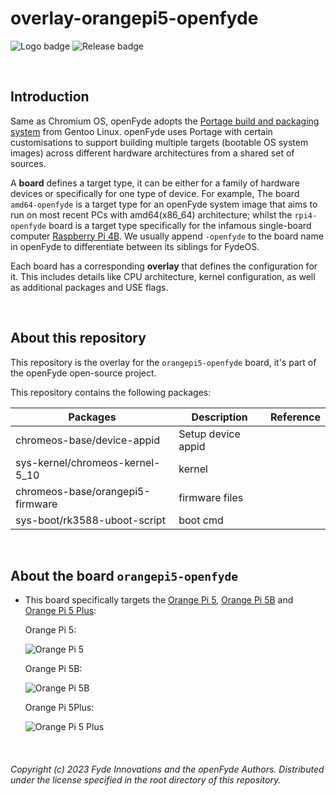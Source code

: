 # overlay-orangepi5-openfyde

![Logo badge](https://img.shields.io/endpoint?url=https%3A%2F%2Fopenfyde-badge-wivuxrq8xzvh.runkit.sh%2F) ![Release badge](https://img.shields.io/github/v/release/openFyde/overlay-orangepi5-openfyde?label=latest%20release%20image)


<br>

## Introduction
Same as Chromium OS, openFyde adopts the [Portage build and packaging system](https://wiki.gentoo.org/wiki/Portage) from Gentoo Linux. openFyde uses Portage with certain customisations to support building multiple targets (bootable OS system images) across different hardware architectures from a shared set of sources.

A **board** defines a target type, it can be either for a family of hardware devices or specifically for one type of device. For example, The board `amd64-openfyde` is a target type for an openFyde system image that aims to run on most recent PCs with amd64(x86_64) architecture; whilst the `rpi4-openfyde` board is a target type specifically for the infamous single-board computer [Raspberry Pi 4B](https://www.raspberrypi.com/products/raspberry-pi-4-model-b/). We usually append `-openfyde` to the board name in openFyde to differentiate between its siblings for FydeOS.

Each board has a corresponding **overlay** that defines the configuration for it. This includes details like CPU architecture, kernel configuration, as well as additional packages and USE flags.

<br>

## About this repository
This repository is the overlay for the `orangepi5-openfyde` board, it's part of the openFyde open-source project.

This repository contains the following packages:


| Packages                         | Description        | Reference |
|----------------------------------|--------------------|-----------|
| chromeos-base/device-appid       | Setup device appid |           |
| sys-kernel/chromeos-kernel-5_10  | kernel             |           |
| chromeos-base/orangepi5-firmware | firmware files     |           |
| sys-boot/rk3588-uboot-script     | boot cmd           |           |

<br>

## About the board `orangepi5-openfyde`
 - This board specifically targets the [Orange Pi 5](http://www.orangepi.org/html/hardWare/computerAndMicrocontrollers/details/Orange-Pi-5.html), [Orange Pi 5B](http://www.orangepi.org/html/hardWare/computerAndMicrocontrollers/details/Orange-Pi-5B.html) and [Orange Pi 5 Plus](http://www.orangepi.org/html/hardWare/computerAndMicrocontrollers/details/Orange-Pi-5-plus.html):
 
    Orange Pi 5:

    ![Orange Pi 5](http://www.orangepi.org/img/orange-pi-5-banner-img.png)
    
    Orange Pi 5B:
    
    ![Orange Pi 5B](http://www.orangepi.org/img/icon-5B-0.png)
    
    
    Orange Pi 5Plus:
    
    ![Orange Pi 5 Plus](http://www.orangepi.org/img/pi5-plus/pi5-plus-9.png)

<br>

###### Copyright (c) 2023 Fyde Innovations and the openFyde Authors. Distributed under the license specified in the root directory of this repository.
